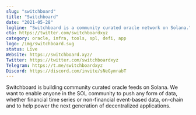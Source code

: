 ```yaml
---
slug: "switchboard"
title: "Switchboard"
date: "2021-05-28"
logline: "Switchboard is a community curated oracle network on Solana."
cta: https://twitter.com/switchboardxyz
category: oracle, infra, tools, spl, defi, app
logo: /img/switchboard.svg
status: Live
Website: https://switchboard.xyz/	
Twitter: https://twitter.com/switchboardxyz			
Telegram: https://t.me/switchboardxyz
Discord: https://discord.com/invite/sNeGymrabT
---
```


Switchboard is building community curated oracle feeds on Solana. We want to enable anyone in the SOL community to push any form of data, whether financial time series or non-financial event-based data, on-chain and to help power the next generation of decentralized applications.

